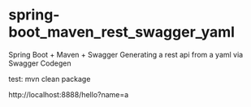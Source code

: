 # spring-boot_maven_rest_swagger_yaml

Spring Boot + Maven + Swagger
Generating a rest api from a yaml via Swagger Codegen

test:
mvn clean package

http://localhost:8888/hello?name=a
